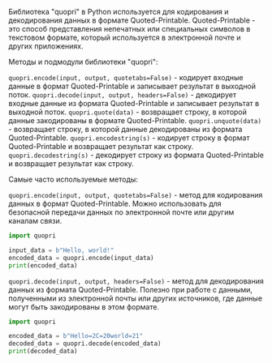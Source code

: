 Библиотека "quopri" в Python используется для кодирования и декодирования данных в формате Quoted-Printable.
Quoted-Printable - это способ представления непечатных или специальных символов в текстовом формате,
который используется в электронной почте и других приложениях.

Методы и подмодули библиотеки "quopri":

`quopri.encode(input, output, quotetabs=False)` - кодирует входные данные в формат Quoted-Printable и записывает результат в выходной поток.
`quopri.decode(input, output, headers=False)` - декодирует входные данные из формата Quoted-Printable и записывает результат в выходной поток.
`quopri.quote(data)` - возвращает строку, в которой данные закодированы в формате Quoted-Printable.
`quopri.unquote(data)` - возвращает строку, в которой данные декодированы из формата Quoted-Printable.
`quopri.encodestring(s)` - кодирует строку в формат Quoted-Printable и возвращает результат как строку.
`quopri.decodestring(s)` - декодирует строку из формата Quoted-Printable и возвращает результат как строку.

Самые часто используемые методы:

`quopri.encode(input, output, quotetabs=False)` - метод для кодирования данных в формат Quoted-Printable.
Можно использовать для безопасной передачи данных по электронной почте или другим каналам связи.

```python
import quopri

input_data = b"Hello, world!"
encoded_data = quopri.encode(input_data)
print(encoded_data)
```

`quopri.decode(input, output, headers=False)` - метод для декодирования данных из формата Quoted-Printable.
Полезно при работе с данными, полученными из электронной почты или других источников, где данные могут быть закодированы в этом формате.

```python
import quopri

encoded_data = b"Hello=2C=20world=21"
decoded_data = quopri.decode(encoded_data)
print(decoded_data)
```
